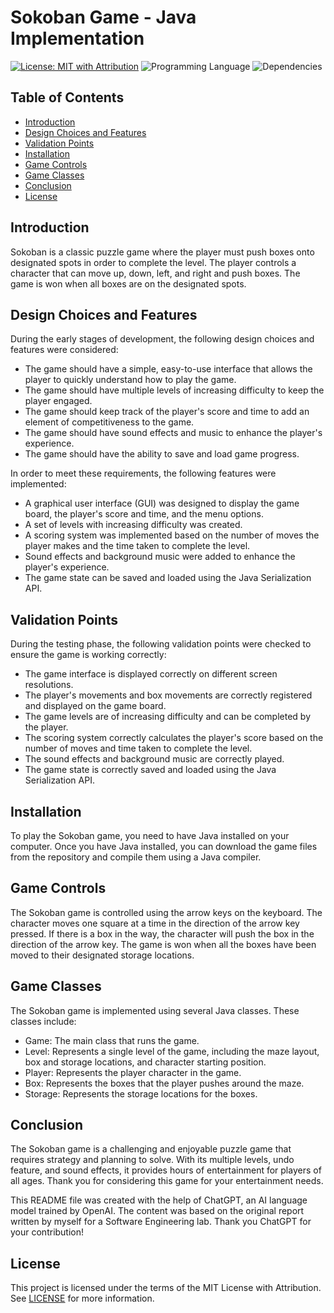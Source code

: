 # Sokoban Game - Java Implementation

[![License: MIT with Attribution](https://img.shields.io/badge/License-MIT%20with%20Attribution-green.svg)](https://opensource.org/licenses/MIT-0) ![Programming Language](https://img.shields.io/badge/Language-Java-blue) ![Dependencies](https://img.shields.io/badge/Dependencies-JavaFX-red)

## Table of Contents

- [Introduction](#Introduction)
- [Design Choices and Features](#Design)
- [Validation Points](#Validation)
- [Installation](#Installation)
- [Game Controls](#GameControls)
- [Game Classes](#GameClasses)
- [Conclusion](#Conclusion)
- [License](#license)

## Introduction

Sokoban is a classic puzzle game where the player must push boxes onto designated spots in order to complete the level. The player controls a character that can move up, down, left, and right and push boxes. The game is won when all boxes are on the designated spots.

## Design Choices and Features

During the early stages of development, the following design choices and features were considered:

- The game should have a simple, easy-to-use interface that allows the player to quickly understand how to play the game.
- The game should have multiple levels of increasing difficulty to keep the player engaged.
- The game should keep track of the player's score and time to add an element of competitiveness to the game.
- The game should have sound effects and music to enhance the player's experience.
- The game should have the ability to save and load game progress.

In order to meet these requirements, the following features were implemented:

- A graphical user interface (GUI) was designed to display the game board, the player's score and time, and the menu options.
- A set of levels with increasing difficulty was created.
- A scoring system was implemented based on the number of moves the player makes and the time taken to complete the level.
- Sound effects and background music were added to enhance the player's experience.
- The game state can be saved and loaded using the Java Serialization API.

## Validation Points

During the testing phase, the following validation points were checked to ensure the game is working correctly:

- The game interface is displayed correctly on different screen resolutions.
- The player's movements and box movements are correctly registered and displayed on the game board.
- The game levels are of increasing difficulty and can be completed by the player.
- The scoring system correctly calculates the player's score based on the number of moves and time taken to complete the level.
- The sound effects and background music are correctly played.
- The game state is correctly saved and loaded using the Java Serialization API.

## Installation

To play the Sokoban game, you need to have Java installed on your computer. Once you have Java installed, you can download the game files from the repository and compile them using a Java compiler.

## Game Controls

The Sokoban game is controlled using the arrow keys on the keyboard. The character moves one square at a time in the direction of the arrow key pressed. If there is a box in the way, the character will push the box in the direction of the arrow key. The game is won when all the boxes have been moved to their designated storage locations.

## Game Classes

The Sokoban game is implemented using several Java classes. These classes include:

- Game: The main class that runs the game.
- Level: Represents a single level of the game, including the maze layout, box and storage locations, and character starting position.
- Player: Represents the player character in the game.
- Box: Represents the boxes that the player pushes around the maze.
- Storage: Represents the storage locations for the boxes.

## Conclusion

The Sokoban game is a challenging and enjoyable puzzle game that requires strategy and planning to solve. With its multiple levels, undo feature, and sound effects, it provides hours of entertainment for players of all ages. Thank you for considering this game for your entertainment needs.

This README file was created with the help of ChatGPT, an AI language model trained by OpenAI. The content was based on the original report written by myself for a Software Engineering lab. Thank you ChatGPT for your contribution!

## License

This project is licensed under the terms of the MIT License with Attribution. See [LICENSE](LICENSE) for more information.

